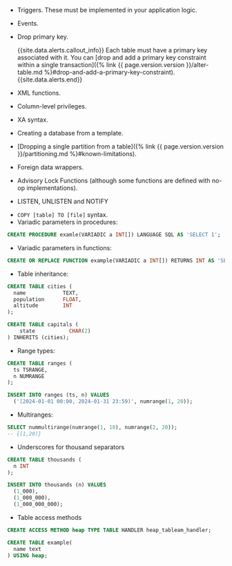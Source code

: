 - Triggers. These must be implemented in your application logic.
- Events.
- Drop primary key.

    {{site.data.alerts.callout_info}}
    Each table must have a primary key associated with it. You can [drop and add a primary key constraint within a single transaction]({% link {{ page.version.version }}/alter-table.md %}#drop-and-add-a-primary-key-constraint).
    {{site.data.alerts.end}}
- XML functions.
- Column-level privileges.
- XA syntax.
- Creating a database from a template.
- [Dropping a single partition from a table]({% link {{ page.version.version }}/partitioning.md %}#known-limitations).
- Foreign data wrappers.
- Advisory Lock Functions (although some functions are defined with no-op implementations).
* LISTEN, UNLISTEN and NOTIFY
- `COPY [table] TO [file]` syntax.
- Variadic parameters in procedures:

``` sql
CREATE PROCEDURE examle(VARIADIC a INT[]) LANGUAGE SQL AS 'SELECT 1';
```

- Variadic parameters in functions:

``` sql
CREATE OR REPLACE FUNCTION example(VARIADIC a INT[]) RETURNS INT AS 'SELECT 1' LANGUAGE SQL;
```

- Table inheritance:

``` sql
CREATE TABLE cities (
  name            TEXT,
  population      FLOAT,
  altitude        INT
);

CREATE TABLE capitals (
	state           CHAR(2)
) INHERITS (cities);
```

- Range types:

``` sql
CREATE TABLE ranges (
  ts TSRANGE,
  n NUMRANGE
);

INSERT INTO ranges (ts, n) VALUES
  ('[2024-01-01 00:00, 2024-01-31 23:59)', numrange(1, 20));
```

- Multiranges:

``` sql
SELECT nummultirange(numrange(1, 10), numrange(2, 20));
-- {[1,20)}
```

* Underscores for thousand separators

``` sql
CREATE TABLE thousands (
  n INT
);

INSERT INTO thousands (n) VALUES
  (1_000),
  (1_000_000),
  (1_000_000_000);
```

* Table access methods

``` sql
CREATE ACCESS METHOD heap TYPE TABLE HANDLER heap_tableam_handler;

CREATE TABLE example(
  name text
) USING heap;
```
